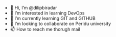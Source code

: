 - 👋 Hi, I’m @dilipbiradar
- 👀 I’m interested in learning DevOps
- 🌱 I’m currently learning GIT and GITHUB
- 💞️ I’m looking to collaborate on Peridu university
- 📫 How to reach me thorugh mail

<!---
dilipbiradar/dilipbiradar is a ✨ special ✨ repository because its `README.md` (this file) appears on your GitHub profile.
You can click the Preview link to take a look at your changes.
--->
